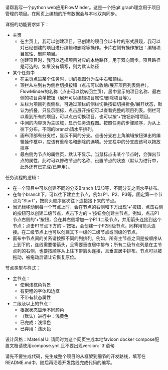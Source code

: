 


请帮我写一个python web应用FlowMinder。这是一个把git graph理念用于项目管理的项目。在网页上编辑的所有数据会与本地双向同步。

详细的功能要求如下：

- 主页
  - 在主页上，我可以创建项目。已创建的项目会以卡片的形式展现，我可以对已经创建的项目进行编辑和删除等操作。卡片右侧有操作按钮：编辑项目属性、删除项目。
  - 创建项目时，我可以选择项目对应的本地路径，用于双向同步。项目路径是可选的，如果没有填写，则为默认路径
- 某个任务中
  - 在主页点进某个任务时，UI的视图分为左中右和顶栏。
  - 顶栏从左到右为侧栏切换按钮（点击可以收缩/展开项目列表侧栏），FlowMinder的名称（点击可以跳转回主页），居中显示的项目名称、最右侧的项目菜单按钮（展开可以编辑项目属性/删除项目等）。
  - 左栏为项目列表侧栏，可通过顶栏的侧栏切换按钮切换折叠/展开状态，默认为折叠，只显示图标，点击展开按钮可以查看完整的项目列表。侧栏可以看到所有的项目，可以点击切换项目，也可以按‘+’按钮新增项目。
  - 中间的内容页为主区域，显示任务流程图。按照任务的步骤顺序，为从上往下分布。不同的branch请水平排列。
  - 画布顶部有分支栏，显示不同的分支。点击分支右上角编辑按钮弹出的编辑操作框中，应该有重命名和删除的选项。分支栏中的分支应该可以拖放排序
  - 最右侧为节点的属性页，默认不显示。当鼠标点击某个节点时，会弹出节点的属性，此时可以修改节点的名称、设置节点的状态（默认为进行中，此外还有已完成/已弃用）。


任务流程的逻辑：

- 在一个项目中可以创建不同的分支Branch 1/2/3等，不同分支之间水平排布。
- 在每个branch下，可以往下建立主节点，例如 P1、P2、P3等，固定第一个节点为“Start”，按箭头顺序逐次往下连接接下来的节点。
- 当光标移动到每一个节点上时，会在节点的右侧和下方出现'+'按钮，点击右侧的按钮可以创建二级节点，点击下方的'+'按钮会创建主节点。例如，点击P1节点右侧的'+'按钮，会在其右侧增加一个P1.1二级节点，并用箭头连接到这个节点；点击P1节点下方的'+'按钮，会创建一个P2同级节点，同样用箭头连接。在二级节点上也可以创建其下一级的二级节点或同级的节点。
- 画布中节点间的关系请按照不同的列排列。例如，所有主节点之间是按顺序从上到下的，连线需要带箭头，且需要垂直居中排布；所有二级节点列是在主节点列的右侧，也要按顺序从上往下带箭头连接，且垂直居中排布。节点可以被拖动，被拖动后请让它恢复原位。

节点类型与样式：

- 主节点：
  - 使用浅棕色背景
  - 有更粗的字体和边框
  - 不带有状态属性
- 二级及以上的节点：
  - 根据状态显示不同颜色
  - （默认）进行中：浅黄色
  - 已完成：浅绿色
  - 已弃用：浅灰色

设计风格：Material UI
请同时为这个网页生成本地favicon
docker compose配置文档请使用compose.yml,且不要出现version: '3'语句

请先不要生成代码，先生成整个项目的从框架到细节的开发路线，填写在README.md中，随后再沿着开发路线完成代码的编写。